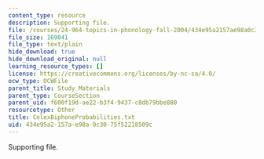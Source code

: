 ```yaml
---
content_type: resource
description: Supporting file.
file: /courses/24-964-topics-in-phonology-fall-2004/434e95a2157ae98a0c3075f52218509c_CelexBiphoneProbabilities.txt
file_size: 169041
file_type: text/plain
hide_download: true
hide_download_original: null
learning_resource_types: []
license: https://creativecommons.org/licenses/by-nc-sa/4.0/
ocw_type: OCWFile
parent_title: Study Materials
parent_type: CourseSection
parent_uid: f600f19d-ae22-b3f4-9437-c8db79bbe880
resourcetype: Other
title: CelexBiphoneProbabilities.txt
uid: 434e95a2-157a-e98a-0c30-75f52218509c
---
```

Supporting file.